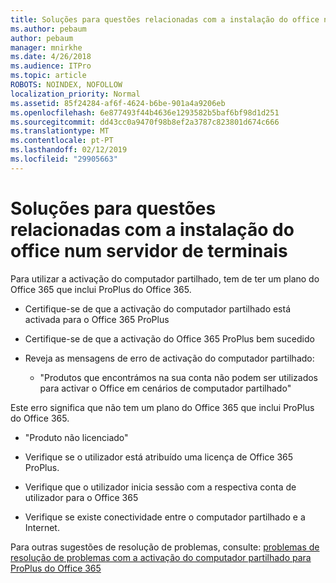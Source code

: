 ```yaml
---
title: Soluções para questões relacionadas com a instalação do office num servidor de terminais
ms.author: pebaum
author: pebaum
manager: mnirkhe
ms.date: 4/26/2018
ms.audience: ITPro
ms.topic: article
ROBOTS: NOINDEX, NOFOLLOW
localization_priority: Normal
ms.assetid: 85f24284-af6f-4624-b6be-901a4a9206eb
ms.openlocfilehash: 6e877493f44b4636e1293582b5baf6bf98d1d251
ms.sourcegitcommit: dd43cc0a9470f98b8ef2a3787c823801d674c666
ms.translationtype: MT
ms.contentlocale: pt-PT
ms.lasthandoff: 02/12/2019
ms.locfileid: "29905663"
---
```

# <a name="solutions-for-issues-around-installing-office-on-a-terminal-server"></a>Soluções para questões relacionadas com a instalação do office num servidor de terminais

Para utilizar a activação do computador partilhado, tem de ter um plano do Office 365 que inclui ProPlus do Office 365.
  
- Certifique-se de que a activação do computador partilhado está activada para o Office 365 ProPlus
    
- Certifique-se de que a activação do Office 365 ProPlus bem sucedido
    
- Reveja as mensagens de erro de activação do computador partilhado:
    
  - "Produtos que encontrámos na sua conta não podem ser utilizados para activar o Office em cenários de computador partilhado"
  
Este erro significa que não tem um plano do Office 365 que inclui ProPlus do Office 365.
    
  - "Produto não licenciado"
    
  - Verifique se o utilizador está atribuído uma licença de Office 365 ProPlus.
    
  - Verifique que o utilizador inicia sessão com a respectiva conta de utilizador para o Office 365
    
  - Verifique se existe conectividade entre o computador partilhado e a Internet.
    
Para outras sugestões de resolução de problemas, consulte: [problemas de resolução de problemas com a activação do computador partilhado para ProPlus do Office 365](https://docs.microsoft.com/DeployOffice/troubleshoot-issues-with-shared-computer-activation-for-office-365-proplus)
  

